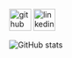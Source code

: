[<img src='https://cdn.jsdelivr.net/npm/simple-icons@3.0.1/icons/github.svg' alt='github' height='40'>](https://github.com/TatoSousa)  [<img src='https://cdn.jsdelivr.net/npm/simple-icons@3.0.1/icons/linkedin.svg' alt='linkedin' height='40'>](https://www.linkedin.com/in/www.linkedin.com/in/edersousa/)  

![GitHub stats](https://github-readme-stats.vercel.app/api?username=TatoSousa&show_icons=true)  
